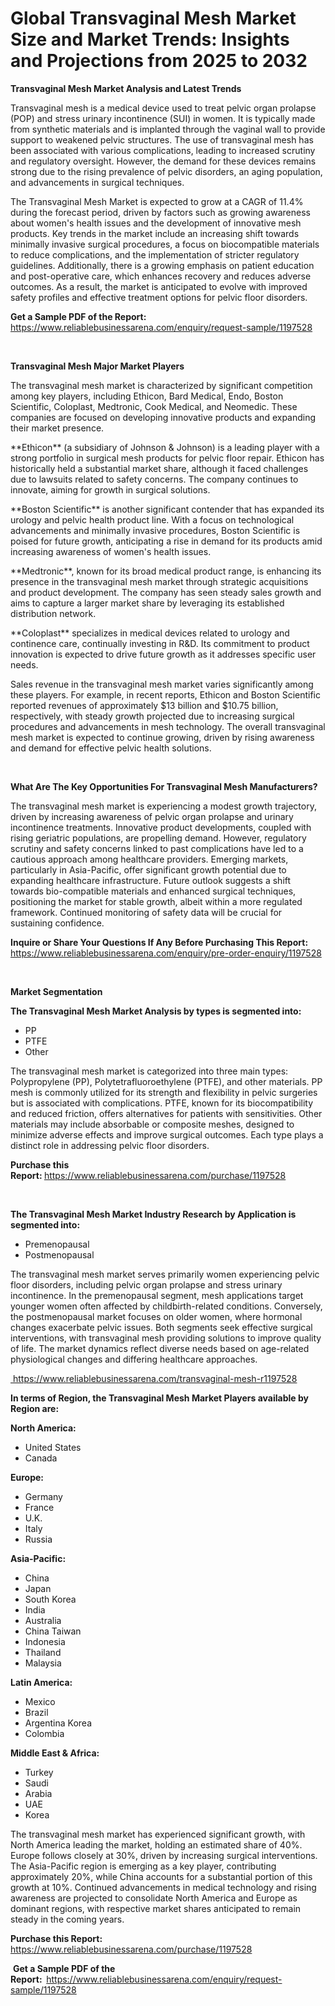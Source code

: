<p><h1>Global Transvaginal Mesh Market Size and Market Trends: Insights and Projections from 2025 to 2032</h1></p><p><strong>Transvaginal Mesh Market Analysis and Latest Trends</strong></p>
<p><p>Transvaginal mesh is a medical device used to treat pelvic organ prolapse (POP) and stress urinary incontinence (SUI) in women. It is typically made from synthetic materials and is implanted through the vaginal wall to provide support to weakened pelvic structures. The use of transvaginal mesh has been associated with various complications, leading to increased scrutiny and regulatory oversight. However, the demand for these devices remains strong due to the rising prevalence of pelvic disorders, an aging population, and advancements in surgical techniques.</p><p>The Transvaginal Mesh Market is expected to grow at a CAGR of 11.4% during the forecast period, driven by factors such as growing awareness about women's health issues and the development of innovative mesh products. Key trends in the market include an increasing shift towards minimally invasive surgical procedures, a focus on biocompatible materials to reduce complications, and the implementation of stricter regulatory guidelines. Additionally, there is a growing emphasis on patient education and post-operative care, which enhances recovery and reduces adverse outcomes. As a result, the market is anticipated to evolve with improved safety profiles and effective treatment options for pelvic floor disorders.</p></p>
<p><strong>Get a Sample PDF of the Report:&nbsp;</strong> <a href="https://www.reliablebusinessarena.com/enquiry/request-sample/1197528?utm_campaign=3346&utm_medium=2&utm_source=Github&utm_content=ia&utm_term=13042025&utm_id=transvaginal-mesh">https://www.reliablebusinessarena.com/enquiry/request-sample/1197528</a></p>
<p>&nbsp;</p>
<p><strong>Transvaginal Mesh Major Market Players</strong></p>
<p><p>The transvaginal mesh market is characterized by significant competition among key players, including Ethicon, Bard Medical, Endo, Boston Scientific, Coloplast, Medtronic, Cook Medical, and Neomedic. These companies are focused on developing innovative products and expanding their market presence.</p><p>**Ethicon** (a subsidiary of Johnson & Johnson) is a leading player with a strong portfolio in surgical mesh products for pelvic floor repair. Ethicon has historically held a substantial market share, although it faced challenges due to lawsuits related to safety concerns. The company continues to innovate, aiming for growth in surgical solutions.</p><p>**Boston Scientific** is another significant contender that has expanded its urology and pelvic health product line. With a focus on technological advancements and minimally invasive procedures, Boston Scientific is poised for future growth, anticipating a rise in demand for its products amid increasing awareness of women's health issues.</p><p>**Medtronic**, known for its broad medical product range, is enhancing its presence in the transvaginal mesh market through strategic acquisitions and product development. The company has seen steady sales growth and aims to capture a larger market share by leveraging its established distribution network.</p><p>**Coloplast** specializes in medical devices related to urology and continence care, continually investing in R&D. Its commitment to product innovation is expected to drive future growth as it addresses specific user needs.</p><p>Sales revenue in the transvaginal mesh market varies significantly among these players. For example, in recent reports, Ethicon and Boston Scientific reported revenues of approximately $13 billion and $10.75 billion, respectively, with steady growth projected due to increasing surgical procedures and advancements in mesh technology. The overall transvaginal mesh market is expected to continue growing, driven by rising awareness and demand for effective pelvic health solutions.</p></p>
<p>&nbsp;</p>
<p><strong>What Are The Key Opportunities For Transvaginal Mesh Manufacturers?</strong></p>
<p><p>The transvaginal mesh market is experiencing a modest growth trajectory, driven by increasing awareness of pelvic organ prolapse and urinary incontinence treatments. Innovative product developments, coupled with rising geriatric populations, are propelling demand. However, regulatory scrutiny and safety concerns linked to past complications have led to a cautious approach among healthcare providers. Emerging markets, particularly in Asia-Pacific, offer significant growth potential due to expanding healthcare infrastructure. Future outlook suggests a shift towards bio-compatible materials and enhanced surgical techniques, positioning the market for stable growth, albeit within a more regulated framework. Continued monitoring of safety data will be crucial for sustaining confidence.</p></p>
<p><strong>Inquire or Share Your Questions If Any Before Purchasing This Report:</strong> <a href="https://www.reliablebusinessarena.com/enquiry/pre-order-enquiry/1197528?utm_campaign=3346&utm_medium=2&utm_source=Github&utm_content=ia&utm_term=13042025&utm_id=transvaginal-mesh">https://www.reliablebusinessarena.com/enquiry/pre-order-enquiry/1197528</a></p>
<p>&nbsp;</p>
<p><strong>Market Segmentation</strong></p>
<p><strong>The Transvaginal Mesh Market Analysis by types is segmented into:</strong></p>
<p><ul><li>PP</li><li>PTFE</li><li>Other</li></ul></p>
<p><p>The transvaginal mesh market is categorized into three main types: Polypropylene (PP), Polytetrafluoroethylene (PTFE), and other materials. PP mesh is commonly utilized for its strength and flexibility in pelvic surgeries but is associated with complications. PTFE, known for its biocompatibility and reduced friction, offers alternatives for patients with sensitivities. Other materials may include absorbable or composite meshes, designed to minimize adverse effects and improve surgical outcomes. Each type plays a distinct role in addressing pelvic floor disorders.</p></p>
<p><strong>Purchase this Report:&nbsp;</strong><a href="https://www.reliablebusinessarena.com/purchase/1197528?utm_campaign=3346&utm_medium=2&utm_source=Github&utm_content=ia&utm_term=13042025&utm_id=transvaginal-mesh">https://www.reliablebusinessarena.com/purchase/1197528</a></p>
<p>&nbsp;</p>
<p><strong>The Transvaginal Mesh Market Industry Research by Application is segmented into:</strong></p>
<p><ul><li>Premenopausal</li><li>Postmenopausal</li></ul></p>
<p><p>The transvaginal mesh market serves primarily women experiencing pelvic floor disorders, including pelvic organ prolapse and stress urinary incontinence. In the premenopausal segment, mesh applications target younger women often affected by childbirth-related conditions. Conversely, the postmenopausal market focuses on older women, where hormonal changes exacerbate pelvic issues. Both segments seek effective surgical interventions, with transvaginal mesh providing solutions to improve quality of life. The market dynamics reflect diverse needs based on age-related physiological changes and differing healthcare approaches.</p></p>
<p><a href="https://www.reliablebusinessarena.com/transvaginal-mesh-r1197528?utm_campaign=3346&utm_medium=2&utm_source=Github&utm_content=ia&utm_term=13042025&utm_id=transvaginal-mesh">&nbsp;https://www.reliablebusinessarena.com/transvaginal-mesh-r1197528</a></p>
<p><strong>In terms of Region, the Transvaginal Mesh Market Players available by Region are:</strong></p>
<p>
    <p> <strong> North America: </strong>
        <ul>
            <li>United States</li>
            <li>Canada</li>
        </ul>
        </p> 
    <p> <strong> Europe: </strong>
        <ul>
            <li>Germany</li>
            <li>France</li>
            <li>U.K.</li>
            <li>Italy</li>
            <li>Russia</li>
        </ul>
        </p> 
    <p> <strong> Asia-Pacific: </strong>
        <ul>
            <li>China</li>
            <li>Japan</li>
            <li>South Korea</li>
            <li>India</li>
            <li>Australia</li>
            <li>China Taiwan</li>
            <li>Indonesia</li>
            <li>Thailand</li>
            <li>Malaysia</li>
        </ul>
        </p> 
    <p> <strong> Latin America: </strong>
        <ul>
            <li>Mexico</li>
            <li>Brazil</li>
            <li>Argentina Korea</li>
            <li>Colombia</li>
        </ul>
        </p> 
    <p> <strong> Middle East & Africa: </strong>
        <ul>
            <li>Turkey</li>
            <li>Saudi</li>
            <li>Arabia</li>
            <li>UAE</li>
            <li>Korea</li>
        </ul>
    </p>
    </p>
<p><p>The transvaginal mesh market has experienced significant growth, with North America leading the market, holding an estimated share of 40%. Europe follows closely at 30%, driven by increasing surgical interventions. The Asia-Pacific region is emerging as a key player, contributing approximately 20%, while China accounts for a substantial portion of this growth at 10%. Continued advancements in medical technology and rising awareness are projected to consolidate North America and Europe as dominant regions, with respective market shares anticipated to remain steady in the coming years.</p></p>
<p><strong>Purchase this Report: </strong><a href="https://www.reliablebusinessarena.com/purchase/1197528?utm_campaign=3346&utm_medium=2&utm_source=Github&utm_content=ia&utm_term=13042025&utm_id=transvaginal-mesh">https://www.reliablebusinessarena.com/purchase/1197528</a></p>
<p>&nbsp;<strong>Get a Sample PDF of the Report:&nbsp;&nbsp;</strong><a href="https://www.reliablebusinessarena.com/enquiry/request-sample/1197528?utm_campaign=3346&utm_medium=2&utm_source=Github&utm_content=ia&utm_term=13042025&utm_id=transvaginal-mesh">https://www.reliablebusinessarena.com/enquiry/request-sample/1197528</a></p>
<p><strong></strong></p>
<p><p></p><p></p><p></p></p>